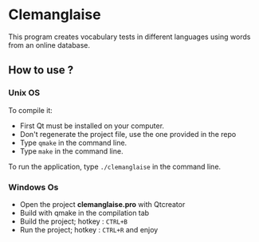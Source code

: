 # Clemanglaise

This program creates vocabulary tests in different languages using words from an online database.

## How to use ?

### Unix OS
To compile it:

  * First Qt must be installed on your computer.
  * Don't regenerate the project file, use the one provided in the repo
  * Type `qmake` in the command line.
  * Type `make` in the command line.

To run the application, type `./clemanglaise` in the command line.

### Windows Os
* Open the project **clemanglaise.pro** with Qtcreator
* Build with qmake in the compilation tab
* Build the project; hotkey : `CTRL+B`
* Run the project; hotkey : `CTRL+R` and enjoy
